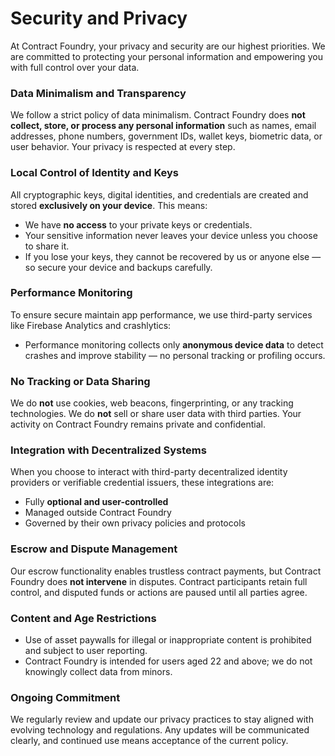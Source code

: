 # Security and Privacy

At Contract Foundry, your privacy and security are our highest priorities. We are committed to protecting your personal information and empowering you with full control over your data.

### Data Minimalism and Transparency

We follow a strict policy of data minimalism. Contract Foundry does **not collect, store, or process any personal information** such as names, email addresses, phone numbers, government IDs, wallet keys, biometric data, or user behavior. Your privacy is respected at every step.

### Local Control of Identity and Keys

All cryptographic keys, digital identities, and credentials are created and stored **exclusively on your device**. This means:

* We have **no access** to your private keys or credentials.
* Your sensitive information never leaves your device unless you choose to share it.
* If you lose your keys, they cannot be recovered by us or anyone else — so secure your device and backups carefully.

### Performance Monitoring

To ensure secure maintain app performance, we use third-party services like Firebase Analytics and crashlytics:

* Performance monitoring collects only **anonymous device data** to detect crashes and improve stability — no personal tracking or profiling occurs.

### No Tracking or Data Sharing

We do **not** use cookies, web beacons, fingerprinting, or any tracking technologies. We do **not** sell or share user data with third parties. Your activity on Contract Foundry remains private and confidential.

### Integration with Decentralized Systems

When you choose to interact with third-party decentralized identity providers or verifiable credential issuers, these integrations are:

* Fully **optional and user-controlled**
* Managed outside Contract Foundry
* Governed by their own privacy policies and protocols

### Escrow and Dispute Management

Our escrow functionality enables trustless contract payments, but Contract Foundry does **not intervene** in disputes. Contract participants retain full control, and disputed funds or actions are paused until all parties agree.

### Content and Age Restrictions

* Use of asset paywalls for illegal or inappropriate content is prohibited and subject to user reporting.
* Contract Foundry is intended for users aged 22 and above; we do not knowingly collect data from minors.

### Ongoing Commitment

We regularly review and update our privacy practices to stay aligned with evolving technology and regulations. Any updates will be communicated clearly, and continued use means acceptance of the current policy.

